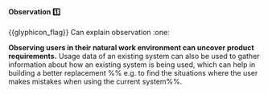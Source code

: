 <div id="title">

#### Observation :one:

<span id="prereqs"></span>

</div>
<span id="outcomes">{{glyphicon_flag}} Can explain observation :one:</span>

<div id="body">

**Observing users in their natural work environment can uncover product requirements.** Usage data of an existing system can also be used to gather information about how an existing system is being used, which can help in building a better replacement %%&nbsp;e.g. to find the situations where the user makes mistakes when using the current system%%.

</div>

<div id="extras">
</div>